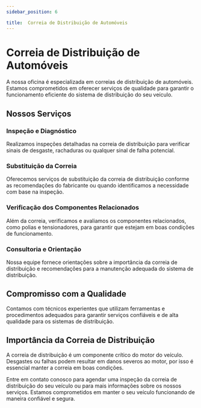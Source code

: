 ```yaml
---
sidebar_position: 6

title:  Correia de Distribuição de Automóveis
---
```


# Correia de Distribuição de Automóveis

A nossa oficina é especializada em correias de distribuição de automóveis. Estamos comprometidos em oferecer serviços de qualidade para garantir o funcionamento eficiente do sistema de distribuição do seu veículo.

## Nossos Serviços

### Inspeção e Diagnóstico

Realizamos inspeções detalhadas na correia de distribuição para verificar sinais de desgaste, rachaduras ou qualquer sinal de falha potencial.

### Substituição da Correia

Oferecemos serviços de substituição da correia de distribuição conforme as recomendações do fabricante ou quando identificamos a necessidade com base na inspeção.

### Verificação dos Componentes Relacionados

Além da correia, verificamos e avaliamos os componentes relacionados, como polias e tensionadores, para garantir que estejam em boas condições de funcionamento.

### Consultoria e Orientação

Nossa equipe fornece orientações sobre a importância da correia de distribuição e recomendações para a manutenção adequada do sistema de distribuição.

## Compromisso com a Qualidade

Contamos com técnicos experientes que utilizam ferramentas e procedimentos adequados para garantir serviços confiáveis e de alta qualidade para os sistemas de distribuição.

## Importância da Correia de Distribuição

A correia de distribuição é um componente crítico do motor do veículo. Desgastes ou falhas podem resultar em danos severos ao motor, por isso é essencial manter a correia em boas condições.

Entre em contato conosco para agendar uma inspeção da correia de distribuição do seu veículo ou para mais informações sobre os nossos serviços. Estamos comprometidos em manter o seu veículo funcionando de maneira confiável e segura.
